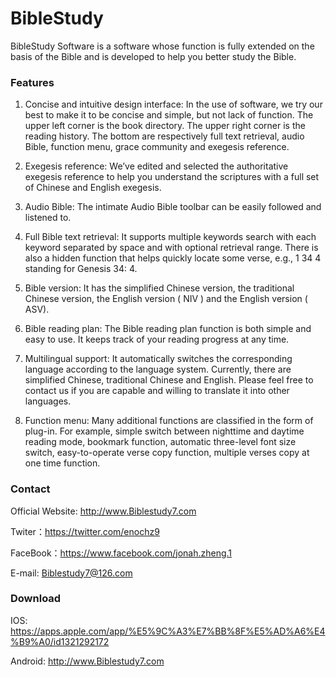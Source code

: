 
BibleStudy
======================

BibleStudy Software is a software whose function is fully extended on the basis of the Bible and is developed to help you better study the Bible.

### Features
1. Concise and intuitive design interface: In the use of software, we try our best to make it to be concise and simple, but not lack of function. The upper left corner is the book directory. The upper right corner is the reading history. The bottom are respectively full text retrieval, audio Bible, function menu, grace community and exegesis reference.

2. Exegesis reference: We’ve edited and selected the authoritative exegesis reference to help you understand the scriptures with a full set of Chinese and English exegesis.

3. Audio Bible: The intimate Audio Bible toolbar can be easily followed and listened to.

4. Full Bible text retrieval: It supports multiple keywords search with each keyword separated by space and with optional retrieval range. There is also a hidden function that helps quickly locate some verse, e.g., 1 34 4 standing for Genesis 34: 4.

5. Bible version: It has the simplified Chinese version, the traditional Chinese version, the English version ( NIV ) and the English version ( ASV).

6. Bible reading plan: The Bible reading plan function is both simple and easy to use. It keeps track of your reading progress at any time.

7. Multilingual support: It automatically switches the corresponding language according to the language system. Currently, there are simplified Chinese, traditional Chinese and English. Please feel free to contact us if you are capable and willing to translate it into other languages.

8. Function menu: Many additional functions are classified in the form of plug-in. For example, simple switch between nighttime and daytime reading mode, bookmark function, automatic three-level font size switch, easy-to-operate verse copy function, multiple verses copy at one time function.

### Contact
Official Website: http://www.Biblestudy7.com

Twiter：https://twitter.com/enochz9

FaceBook：https://www.facebook.com/jonah.zheng.1

E-mail: Biblestudy7@126.com 

### Download
IOS: https://apps.apple.com/app/%E5%9C%A3%E7%BB%8F%E5%AD%A6%E4%B9%A0/id1321292172

Android: http://www.Biblestudy7.com




